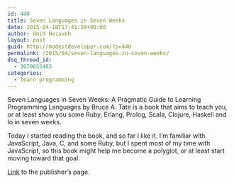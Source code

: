 ```yaml
---
id: 440
title: Seven Languages in Seven Weeks
date: 2015-04-10T17:41:58+00:00
author: Omid Hezaveh
layout: post
guid: http://modestdeveloper.com/?p=440
permalink: /2015/04/seven-languages-in-seven-weeks/
dsq_thread_id:
  - 3670653483
categories:
  - learn programming
---
```

Seven Languages in Seven Weeks: A Pragmatic Guide to Learning Programming Languages by Bruce A. Tate is a book that aims to teach you, or at least show you some Ruby, Erlang, Prolog, Scala, Clojure, Haskell and Io in seven weeks.

<!--more-->

Today I started reading the book, and so far I like it. I&#8217;m familiar with JavaScript, Java, C, and some Ruby, but I spent most of my time with JavaScript, so this book might help me become a polyglot, or at least start moving toward that goal.

[Link](https://pragprog.com/book/btlang/seven-languages-in-seven-weeks "Link to publisher's page for seven languages in seven weeks") to the publisher&#8217;s page.